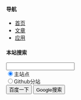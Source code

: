 #### 导航 ####

* [首页](/index.html)
* [文章](/blog/blog.html)
* [应用](/blog/app.html)

#### 本站搜索 ####

<input id="searchText" type="text" /><br />
<input name="searchRadio" type="radio" value="www.peacefulwindy.xyz" checked="checked" />主站点<br />
<input name="searchRadio" type="radio" value="peacefulwindy.github.io" />Github分站<br />
<button id="baiduSearchBtn">百度一下</button>
<button id="googleSearchBtn">Google搜索</button>